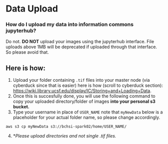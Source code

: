 # Data Upload

### How do I upload my data into information commons jupyterhub?

Do not. **DO NOT** upload your images using the jupyterhub interface. File uploads above 1MB will be deprecated if uploaded through that interface.
So please avoid that. 

## Here is how:
1. Upload your folder containing `.tif` files into your master node (via cyberduck since that is easier) here is how (scroll to cyberduck section): https://wiki.library.ucsf.edu/display/IC/Storing+and+Loading+Data.
2. Once this is succesfully done, you will use the following command to copy your uploaded directory/folder of images **into your personal s3 bucket.**
3. Type your username in place of `USER_NAME` note that `myNewData` below is a placeholder for your actual folder name, so please change accordingly.

  `aws s3 cp myNewData s3://bchsi-spark02/home/USER_NAME/`
  
4. **Please upload directories and not single *.tif files.**
